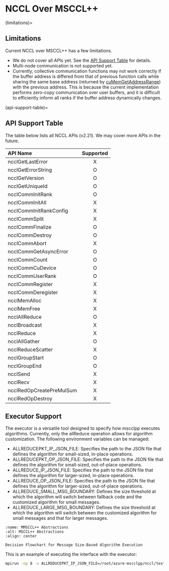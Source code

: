 # NCCL Over MSCCL++

(limitations)=
## Limitations

Current NCCL over MSCCL++ has a few limitations.

* We do not cover all APIs yet. See the [API Support Table](#api-support-table) for details.
* Multi-node communication is not supported yet.
* Currently, collective communication functions may not work correctly if the buffer address is differed from that of previous function calls while sharing the same base address (returned by [cuMemGetAddressRange](https://docs.nvidia.com/cuda/cuda-driver-api/group__CUDA__MEM.html#group__CUDA__MEM_1g64fee5711274a2a0573a789c94d8299b)) with the previous address. This is because the current implementation performs zero-copy communication over user buffers, and it is difficult to efficiently inform all ranks if the buffer address dynamically changes.

(api-support-table)=
## API Support Table

The table below lists all NCCL APIs (v2.21). We may cover more APIs in the future.

| API Name                 | Supported |
| :----------------------- | :-------: |
| ncclGetLastError         | X         |
| ncclGetErrorString       | O         |
| ncclGetVersion           | O         |
| ncclGetUniqueId          | O         |
| ncclCommInitRank         | O         |
| ncclCommInitAll          | X         |
| ncclCommInitRankConfig   | X         |
| ncclCommSplit            | X         |
| ncclCommFinalize         | O         |
| ncclCommDestroy          | O         |
| ncclCommAbort            | X         |
| ncclCommGetAsyncError    | O         |
| ncclCommCount            | O         |
| ncclCommCuDevice         | O         |
| ncclCommUserRank         | O         |
| ncclCommRegister         | X         |
| ncclCommDeregister       | X         |
| ncclMemAlloc             | X         |
| ncclMemFree              | X         |
| ncclAllReduce            | O         |
| ncclBroadcast            | X         |
| ncclReduce               | X         |
| ncclAllGather            | O         |
| ncclReduceScatter        | X         |
| ncclGroupStart           | O         |
| ncclGroupEnd             | O         |
| ncclSend                 | X         |
| ncclRecv                 | X         |
| ncclRedOpCreatePreMulSum | X         |
| ncclRedOpDestroy         | X         |

## Executor Support

The executor is a versatile tool designed to specify how mscclpp executes algorithms. Currently, only the allReduce operation allows for algorithm customization. The following environment variables can be managed:

- ALLREDUCEPKT_IP_JSON_FILE: Specifies the path to the JSON file that defines the algorithm for small-sized, in-place operations.
- ALLREDUCEPKT_OP_JSON_FILE: Specifies the path to the JSON file that defines the algorithm for small-sized, out-of-place operations.
- ALLREDUCE_IP_JSON_FILE: Specifies the path to the JSON file that defines the algorithm for larger-sized, in-place operations.
- ALLREDUCE_OP_JSON_FILE: Specifies the path to the JSON file that defines the algorithm for larger-sized, out-of-place operations.
- ALLREDUCE_SMALL_MSG_BOUNDARY: Defines the size threshold at which the algorithm will switch between fallback code and the customized algorithm for small messages.
- ALLREDUCE_LARGE_MSG_BOUNDARY: Defines the size threshold at which the algorithm will switch between the customized algorithm for small messages and that for larger messages.

```{figure} ../figs/size_boundary_diagram.png
:name: MMSCCL++ Abstractions
:alt: MSCCL++ Abstractions
:align: center

Decision Flowchart for Message Size-Based Algorithm Execution
```

This is an example of executing the interface with the executor:
``` bash
mpirun -np 8 -x ALLREDUCEPKT_IP_JSON_FILE=/root/azure-mscclpp/nccl/test/execution-files/allreducepacket.json -x ALLREDUCE_IP_JSON_FILE=/root/azure-mscclpp/nccl/test/execution-files/allreducesm.json -x ALLREDUCE_SMALL_MSG_BOUNDARY=16K -x ALLREDUCE_LARGE_MSG_BOUNDARY=1M ./apps/nccl/test/nccl_api_test
